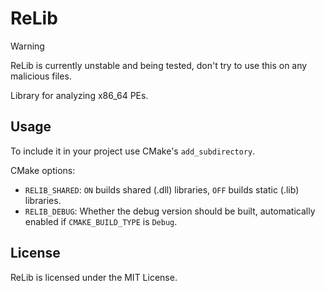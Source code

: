 # ReLib

> [!WARNING]
> ReLib is currently unstable and being tested, don't try to use this on any malicious files.

Library for analyzing x86_64 PEs.


## Usage

To include it in your project use CMake's `add_subdirectory`.

CMake options:
- `RELIB_SHARED`: `ON` builds shared (.dll) libraries, `OFF` builds static (.lib) libraries.
- `RELIB_DEBUG`: Whether the debug version should be built, automatically enabled if `CMAKE_BUILD_TYPE` is `Debug`.


## License

ReLib is licensed under the MIT License.

